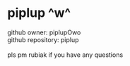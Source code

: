 # piplup ^w^
github owner: piplupOwo <br/>
github repository: piplup <br/>
<br/>
pls pm rubiak if you have any questions
